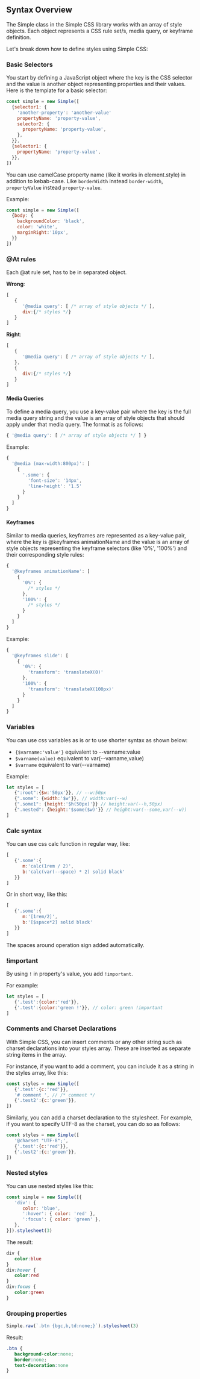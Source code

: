 ## Syntax Overview
The Simple class in the Simple CSS library works with an array of style objects. Each object represents a CSS rule set/s, media query, or keyframe definition.

Let's break down how to define styles using Simple CSS:

### Basic Selectors
You start by defining a JavaScript object where the key is the CSS selector and the value is another object representing properties and their values. Here is the template for a basic selector:

```js
const simple = new Simple([
  {selector1: {
    'another-property': 'another-value'
    propertyName: 'property-value',
    selector2: {
      propertyName: 'property-value',
    },
  }},
  {selector1: {
    propertyName: 'property-value',
  }},
])
```


You can use camelCase property name (like it works in element.style) in addition to kebab-case. Like `borderWidth` instead `border-width`, `propertyValue` instead `property-value`.

Example:

```js
const simple = new Simple([
  {body: {
    backgroundColor: 'black',
    color: 'white',
    marginRight:'10px',
  }}
])
```

### @At rules

Each @at rule set, has to be in separated object. 

**Wrong**:
```js
[
   { 
      '@media query': [ /* array of style objects */ ],
      div:{/* styles */}
   }
]
```

**Right**:
```js
[
   { 
      '@media query': [ /* array of style objects */ ],
   },
   {
      div:{/* styles */}
   }
]
```


#### Media Queries
To define a media query, you use a key-value pair where the key is the full media query string and the value is an array of style objects that should apply under that media query. The format is as follows:

```js
{ '@media query': [ /* array of style objects */ ] }
```

Example:
```js
{
  '@media (max-width:800px)': [
    {
      '.some': {
        'font-size': '14px',
        'line-height': '1.5'
      }
    }
  ]
}
```

#### Keyframes

Similar to media queries, keyframes are represented as a key-value pair, where the key is @keyframes animationName and the value is an array of style objects representing the keyframe selectors (like '0%', '100%') and their corresponding style rules:

```js
{
  '@keyframes animationName': [
    {
      '0%': {
        /* styles */
      },
      '100%': {
        /* styles */
      }
    }
  ]
}
```

Example:

```js
{
  '@keyframes slide': [
    {
      '0%': {
        'transform': 'translateX(0)'
      },
      '100%': {
        'transform': 'translateX(100px)'
      }
    }
  ]
}
```

### Variables
You can use css variables as is or to use shorter syntax as shown below:
* `{$varname:'value'}` equivalent to --varname:value
* `$varname(value)` equivalent to var(--varname,value)
* `$varname` equivalent to var(--varname)

Example:
```javascript
let styles = [
   {":root":{$w:'50px'}}, // --w:50px
   {".some": {width:'$w'}}, // width:var(--w)
   {".some1": {height:'$h(50px)'}} // height:var(--h,50px)
   {".nested": {height:'$some($w)'}} // height:var(--some,var(--w))
]
```

### Calc syntax

You can use css calc function in regular way, like:

```js
[
   {'.some':{
      m:'calc(1rem / 2)',
      b:'calc(var(--space) * 2) solid black'
   }}
]
```

Or in short way, like this:
```js
[
   {'.some':{
      m:'[1rem/2]',
      b:'[$space*2] solid black'
   }}
]
```

The spaces around operation sign added automatically. 

### !important
By using ``!`` in property's value, you add ``!important``. 

For example:
```javascript
let styles = [
   {'.test':{color:'red'}},
   {'.test':{color:'green !'}}, // color: green !important
]
```

### Comments and Charset Declarations

With Simple CSS, you can insert comments or any other string such as charset declarations into your styles array. These are inserted as separate string items in the array.

For instance, if you want to add a comment, you can include it as a string in the styles array, like this:

```js
const styles = new Simple([
   {'.test':{c:'red'}},
   '# comment ', // /* comment */
   {'.test2':{c:'green'}},
])
```

Similarly, you can add a charset declaration to the stylesheet. For example, if you want to specify UTF-8 as the charset, you can do so as follows:

```js
const styles = new Simple([
   '@charset "UTF-8";',
   {'.test':{c:'red'}},
   {'.test2':{c:'green'}},
])
```

### Nested styles

You can use nested styles like this:
```js
const simple = new Simple([{
   'div': { 
      color: 'blue',
      ':hover': { color: 'red' },
      ':focus': { color: 'green' },
   },
}]).stylesheet(3)
```

The result:
```css
div {
   color:blue
}
div:hover {
   color:red
}
div:focus {
   color:green
}
```

### Grouping properties

```js
Simple.raw(`.btn {bgc,b,td:none;}`).stylesheet(3)
```

Result:
```css
.btn {
   background-color:none;
   border:none;
   text-decoration:none
}
```